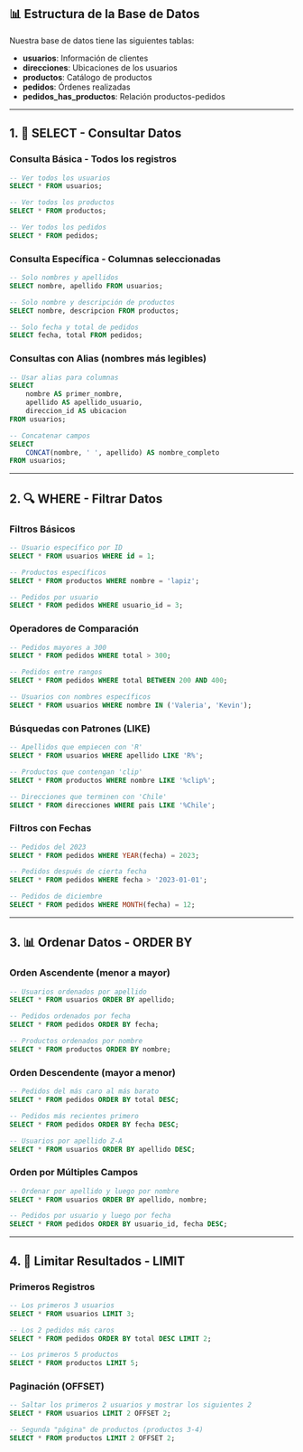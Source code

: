 

## 📊 Estructura de la Base de Datos

Nuestra base de datos tiene las siguientes tablas:
- **usuarios**: Información de clientes
- **direcciones**: Ubicaciones de los usuarios  
- **productos**: Catálogo de productos
- **pedidos**: Órdenes realizadas
- **pedidos_has_productos**: Relación productos-pedidos

---

## 1. 📖 SELECT - Consultar Datos

### Consulta Básica - Todos los registros
```sql
-- Ver todos los usuarios
SELECT * FROM usuarios;

-- Ver todos los productos
SELECT * FROM productos;

-- Ver todos los pedidos
SELECT * FROM pedidos;
```

### Consulta Específica - Columnas seleccionadas
```sql
-- Solo nombres y apellidos
SELECT nombre, apellido FROM usuarios;

-- Solo nombre y descripción de productos
SELECT nombre, descripcion FROM productos;

-- Solo fecha y total de pedidos
SELECT fecha, total FROM pedidos;
```

### Consultas con Alias (nombres más legibles)
```sql
-- Usar alias para columnas
SELECT 
    nombre AS primer_nombre,
    apellido AS apellido_usuario,
    direccion_id AS ubicacion
FROM usuarios;

-- Concatenar campos
SELECT 
    CONCAT(nombre, ' ', apellido) AS nombre_completo
FROM usuarios;
```

---

## 2. 🔍 WHERE - Filtrar Datos

### Filtros Básicos
```sql
-- Usuario específico por ID
SELECT * FROM usuarios WHERE id = 1;

-- Productos específicos
SELECT * FROM productos WHERE nombre = 'lapiz';

-- Pedidos por usuario
SELECT * FROM pedidos WHERE usuario_id = 3;
```

### Operadores de Comparación
```sql
-- Pedidos mayores a 300
SELECT * FROM pedidos WHERE total > 300;

-- Pedidos entre rangos
SELECT * FROM pedidos WHERE total BETWEEN 200 AND 400;

-- Usuarios con nombres específicos
SELECT * FROM usuarios WHERE nombre IN ('Valeria', 'Kevin');
```

### Búsquedas con Patrones (LIKE)
```sql
-- Apellidos que empiecen con 'R'
SELECT * FROM usuarios WHERE apellido LIKE 'R%';

-- Productos que contengan 'clip'
SELECT * FROM productos WHERE nombre LIKE '%clip%';

-- Direcciones que terminen con 'Chile'
SELECT * FROM direcciones WHERE pais LIKE '%Chile';
```

### Filtros con Fechas
```sql
-- Pedidos del 2023
SELECT * FROM pedidos WHERE YEAR(fecha) = 2023;

-- Pedidos después de cierta fecha
SELECT * FROM pedidos WHERE fecha > '2023-01-01';

-- Pedidos de diciembre
SELECT * FROM pedidos WHERE MONTH(fecha) = 12;
```

---

## 3. 📊 Ordenar Datos - ORDER BY

### Orden Ascendente (menor a mayor)
```sql
-- Usuarios ordenados por apellido
SELECT * FROM usuarios ORDER BY apellido;

-- Pedidos ordenados por fecha
SELECT * FROM pedidos ORDER BY fecha;

-- Productos ordenados por nombre
SELECT * FROM productos ORDER BY nombre;
```

### Orden Descendente (mayor a menor)
```sql
-- Pedidos del más caro al más barato
SELECT * FROM pedidos ORDER BY total DESC;

-- Pedidos más recientes primero
SELECT * FROM pedidos ORDER BY fecha DESC;

-- Usuarios por apellido Z-A
SELECT * FROM usuarios ORDER BY apellido DESC;
```

### Orden por Múltiples Campos
```sql
-- Ordenar por apellido y luego por nombre
SELECT * FROM usuarios ORDER BY apellido, nombre;

-- Pedidos por usuario y luego por fecha
SELECT * FROM pedidos ORDER BY usuario_id, fecha DESC;
```

---

## 4. 🔢 Limitar Resultados - LIMIT

### Primeros Registros
```sql
-- Los primeros 3 usuarios
SELECT * FROM usuarios LIMIT 3;

-- Los 2 pedidos más caros
SELECT * FROM pedidos ORDER BY total DESC LIMIT 2;

-- Los primeros 5 productos
SELECT * FROM productos LIMIT 5;
```

### Paginación (OFFSET)
```sql
-- Saltar los primeros 2 usuarios y mostrar los siguientes 2
SELECT * FROM usuarios LIMIT 2 OFFSET 2;

-- Segunda "página" de productos (productos 3-4)
SELECT * FROM productos LIMIT 2 OFFSET 2;
```
